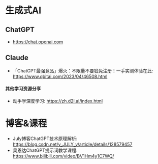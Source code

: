# 生成式AI

## ChatGPT

- <https://chat.openai.com>

## Claude

- 「ChatGPT最强竞品」爆火：不限量不要钱免注册！一手实测体验在此: <https://www.qbitai.com/2023/04/46508.html>



#### 其他学习资源分享
- 动手学深度学习: <https://zh.d2l.ai/index.html>

# 博客&课程

- July博客ChatGPT技术原理解析: <https://blog.csdn.net/v_JULY_v/article/details/128579457>
- 吴恩达ChatGPT提示词教学课程: <https://www.bilibili.com/video/BV1Hm4y1C7WQ/>